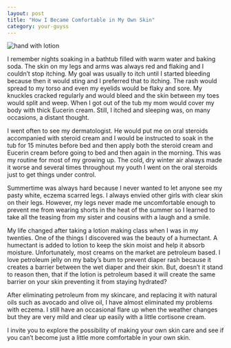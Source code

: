 ```yaml
---
layout: post
title: "How I Became Comfortable in My Own Skin"
category: your-guyss
---
```

![hand with lotion](/themilewidelife.com/assets/images/hand-with-lotion.jpg)

I remember nights soaking in a bathtub filled with warm water and baking soda. The skin on my legs and arms was always red and flaking and I couldn’t stop itching. My goal was usually to itch until I started bleeding because then it would sting and I preferred that to itching. The rash would spread to my torso and even my eyelids would be flaky and sore. My knuckles cracked regularly and would bleed and the skin between my toes would split and weep. When I got out of the tub my mom would cover my body with thick Eucerin cream. Still, I itched and sleeping was, on many occasions, a distant thought.

I went often to see my dermatologist. He would put me on oral steroids accompanied with steroid cream and I would be instructed to soak in the tub for 15 minutes before bed and then apply both the steroid cream and Eucerin cream before going to bed and then again in the morning. This was my routine for most of my growing up. The cold, dry winter air always made it worse and several times throughout my youth I went on the oral steroids just to get things under control.

Summertime was always hard because I never wanted to let anyone see my pasty white, eczema scarred legs. I always envied other girls with clear skin on their legs. However, my legs never made me uncomfortable enough to prevent me from wearing shorts in the heat of the summer so I learned to take all the teasing from my sister and cousins with a laugh and a smile.

My life changed after taking a lotion making class when I was in my twenties. One of the things I discovered was the beauty of a humectant. A humectant is added to lotion to keep the skin moist and help it absorb moisture. Unfortunately, most creams on the market are petroleum based. I love petroleum jelly on my baby’s bum to prevent diaper rash because it creates a barrier between the wet diaper and their skin. But, doesn’t it stand to reason then, that if the lotion is petroleum based it will create the same barrier on your skin preventing it from staying hydrated?

After eliminating petroleum from my skincare, and replacing it with natural oils such as avocado and olive oil, I have almost eliminated my problems with eczema. I still have an occasional flare up when the weather changes but they are very mild and clear up easily with a little cortisone cream.

I invite you to explore the possibility of making your own skin care and see if you can’t become just a little more comfortable in your own skin.
